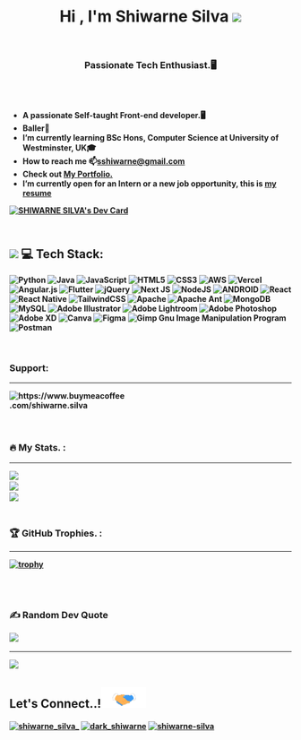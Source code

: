 <h1 align="center"><b>Hi , I'm Shiwarne Silva </b><img src="https://media.giphy.com/media/hvRJCLFzcasrR4ia7z/giphy.gif" width="35"></h1>

<br>
<h3 align="center">Passionate Tech Enthusiast.🖥️</h3><br>

<br>

- <b>A passionate Self-taught Front-end developer.🖥️</b> 
- <b>Baller🏀</b>
- <b>I’m currently learning **BSc Hons, Computer Science at University of Westminster, UK**🎓</b>
- <b>How to reach me 📫**sshiwarne@gmail.com**</b>
- <b>Check out [My Portfolio.](https://shiwarne-my-portfolio.vercel.app/)
- <b>I’m currently open for an Intern or a new job opportunity, this is [my resume](https://www.canva.com/design/DAFcQdGXfz4/XbYiGU9AzNrNMtXpjKtCWw/view?utm_content=DAFcQdGXfz4&utm_campaign=designshare&utm_medium=link&utm_source=publishsharelink)</b>

[<a href="https://app.daily.dev/SHIWARNE_SILVA"><img src="https://api.daily.dev/devcards/a6b094d7fd874a2bab3366e339df88de.png?r=obt" width="400" alt="SHIWARNE SILVA's Dev Card"/></a>](https://api.daily.dev/devcards/a6b094d7fd874a2bab3366e339df88de.png?r=3yd)


## <br><img src="https://media2.giphy.com/media/QssGEmpkyEOhBCb7e1/giphy.gif?cid=ecf05e47a0n3gi1bfqntqmob8g9aid1oyj2wr3ds3mg700bl&rid=giphy.gif" width ="25"> 💻 Tech Stack:
![Python](https://img.shields.io/badge/python-3670A0?style=for-the-badge&logo=python&logoColor=ffdd54) ![Java](https://img.shields.io/badge/java-%23ED8B00.svg?style=for-the-badge&logo=java&logoColor=white) ![JavaScript](https://img.shields.io/badge/javascript-%23323330.svg?style=for-the-badge&logo=javascript&logoColor=%23F7DF1E) ![HTML5](https://img.shields.io/badge/html5-%23E34F26.svg?style=for-the-badge&logo=html5&logoColor=white) ![CSS3](https://img.shields.io/badge/css3-%231572B6.svg?style=for-the-badge&logo=css3&logoColor=white) ![AWS](https://img.shields.io/badge/AWS-%23FF9900.svg?style=for-the-badge&logo=amazon-aws&logoColor=white) ![Vercel](https://img.shields.io/badge/vercel-%23000000.svg?style=for-the-badge&logo=vercel&logoColor=white) ![Angular.js](https://img.shields.io/badge/angular.js-%23E23237.svg?style=for-the-badge&logo=angularjs&logoColor=white) ![Flutter](https://img.shields.io/badge/Flutter-%2302569B.svg?style=for-the-badge&logo=Flutter&logoColor=white) ![jQuery](https://img.shields.io/badge/jquery-%230769AD.svg?style=for-the-badge&logo=jquery&logoColor=white) ![Next JS](https://img.shields.io/badge/Next-black?style=for-the-badge&logo=next.js&logoColor=white) ![NodeJS](https://img.shields.io/badge/node.js-6DA55F?style=for-the-badge&logo=node.js&logoColor=white) ![ANDROID](https://img.shields.io/badge/android-%2320232a.svg?style=for-the-badge&logo=android&logoColor=%a4c639) ![React](https://img.shields.io/badge/react-%2320232a.svg?style=for-the-badge&logo=react&logoColor=%2361DAFB) ![React Native](https://img.shields.io/badge/react_native-%2320232a.svg?style=for-the-badge&logo=react&logoColor=%2361DAFB) ![TailwindCSS](https://img.shields.io/badge/tailwindcss-%2338B2AC.svg?style=for-the-badge&logo=tailwind-css&logoColor=white) ![Apache](https://img.shields.io/badge/apache-%23D42029.svg?style=for-the-badge&logo=apache&logoColor=white) ![Apache Ant](https://img.shields.io/badge/Apache%20Ant-A81C7D?style=for-the-badge&logo=Apache%20Ant&logoColor=white) ![MongoDB](https://img.shields.io/badge/MongoDB-%234ea94b.svg?style=for-the-badge&logo=mongodb&logoColor=white) ![MySQL](https://img.shields.io/badge/mysql-%2300f.svg?style=for-the-badge&logo=mysql&logoColor=white) ![Adobe Illustrator](https://img.shields.io/badge/adobeillustrator-%23FF9A00.svg?style=for-the-badge&logo=adobeillustrator&logoColor=white) ![Adobe Lightroom](https://img.shields.io/badge/Adobe%20Lightroom-31A8FF.svg?style=for-the-badge&logo=Adobe%20Lightroom&logoColor=white) ![Adobe Photoshop](https://img.shields.io/badge/adobephotoshop-%2331A8FF.svg?style=for-the-badge&logo=adobephotoshop&logoColor=white) ![Adobe XD](https://img.shields.io/badge/Adobe%20XD-470137?style=for-the-badge&logo=Adobe%20XD&logoColor=#FF61F6) ![Canva](https://img.shields.io/badge/Canva-%2300C4CC.svg?style=for-the-badge&logo=Canva&logoColor=white) 	![Figma](https://img.shields.io/badge/figma-%23F24E1E.svg?style=for-the-badge&logo=figma&logoColor=white) ![Gimp Gnu Image Manipulation Program](https://img.shields.io/badge/Gimp-657D8B?style=for-the-badge&logo=gimp&logoColor=FFFFFF) ![Postman](https://img.shields.io/badge/Postman-FF6C37?style=for-the-badge&logo=postman&logoColor=white)

<br>
<h3 align="left">Support:</h3>
<hr>
<p><a href="https://www.buymeacoffee.com/https://www.buymeacoffee.com/shiwarne.silva"> <img align="left" src="https://cdn.buymeacoffee.com/buttons/v2/default-yellow.png" height="50" width="210" alt="https://www.buymeacoffee.com/shiwarne.silva" /></a></p><br><br><br><br>


### :fire: My Stats. :
-----
![](https://github-readme-stats.vercel.app/api?username=Shiwarne-Silva&theme=dark&hide_border=false&include_all_commits=false&count_private=false)<br/>
![](https://github-readme-streak-stats.herokuapp.com/?user=Shiwarne-Silva&theme=dark&hide_border=false)<br/>
![](https://github-readme-stats.vercel.app/api/top-langs/?username=Shiwarne-Silva&theme=dark&hide_border=false&include_all_commits=false&count_private=false&layout=compact)


### <br>🏆 GitHub Trophies. :
-----
[![trophy](https://github-profile-trophy.vercel.app/?username=Shiwarne-Silva&theme=onedark)](https://github.com/Shiwarne-Silva/github-profile-trophy)</a> </p><br><br>


### ✍️ Random Dev Quote
![](https://quotes-github-readme.vercel.app/api?type=horizontal&theme=tokyonight)

---
[![](https://visitcount.itsvg.in/api?id=Shiwarne-Silva&icon=0&color=0)](https://visitcount.itsvg.in)
  
## <b> Let's Connect..!</b><img src="https://github.com/0xAbdulKhalid/0xAbdulKhalid/raw/main/assets/mdImages/handshake.gif" width ="80">

<div id="badges">
  <a href="https://instagram.com/shiwarne_silva_" target="blank"><img align="center" src="https://raw.githubusercontent.com/rahuldkjain/github-profile-readme-generator/master/src/images/icons/Social/instagram.svg" alt="shiwarne_silva_" height="30" width="40" /></a>
  <a href="https://twitter.com/dark_shiwarne" target="blank"><img align="center" src="https://raw.githubusercontent.com/rahuldkjain/github-profile-readme-generator/master/src/images/icons/Social/twitter.svg" alt="dark_shiwarne" height="30" width="40" /></a>
  <a href="https://linkedin.com/in/shiwarne-silva" target="blank"><img align="center" src="https://raw.githubusercontent.com/rahuldkjain/github-profile-readme-generator/master/src/images/icons/Social/linked-in-alt.svg" alt="shiwarne-silva" height="30" width="40" /></a>
